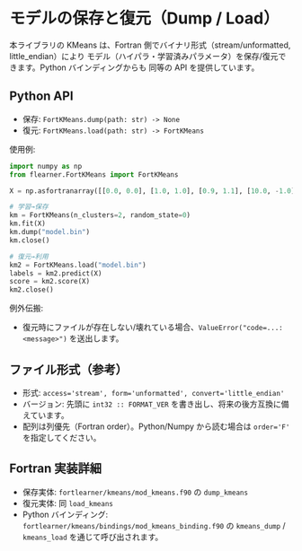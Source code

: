 # モデルの保存と復元（Dump / Load）

本ライブラリの KMeans は、Fortran 側でバイナリ形式（stream/unformatted, little_endian）により
モデル（ハイパラ・学習済みパラメータ）を保存/復元できます。Python バインディングからも
同等の API を提供しています。

## Python API

- 保存: `FortKMeans.dump(path: str) -> None`
- 復元: `FortKMeans.load(path: str) -> FortKMeans`

使用例:

```python
import numpy as np
from flearner.FortKMeans import FortKMeans

X = np.asfortranarray([[0.0, 0.0], [1.0, 1.0], [0.9, 1.1], [10.0, -1.0]], dtype=np.float64)

# 学習→保存
km = FortKMeans(n_clusters=2, random_state=0)
km.fit(X)
km.dump("model.bin")
km.close()

# 復元→利用
km2 = FortKMeans.load("model.bin")
labels = km2.predict(X)
score = km2.score(X)
km2.close()
```

例外伝搬:
- 復元時にファイルが存在しない/壊れている場合、`ValueError("code=...: <message>")` を送出します。

## ファイル形式（参考）
- 形式: `access='stream', form='unformatted', convert='little_endian'`
- バージョン: 先頭に `int32 :: FORMAT_VER` を書き出し、将来の後方互換に備えています。
- 配列は列優先（Fortran order）。Python/Numpy から読む場合は `order='F'` を指定してください。

## Fortran 実装詳細
- 保存実体: `fortlearner/kmeans/mod_kmeans.f90` の `dump_kmeans`
- 復元実体: 同 `load_kmeans`
- Python バインディング: `fortlearner/kmeans/bindings/mod_kmeans_binding.f90` の
  `kmeans_dump` / `kmeans_load` を通じて呼び出されます。

